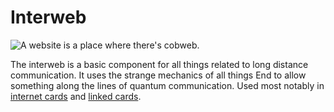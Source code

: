# Interweb

![A website is a place where there's cobweb.](oredict:oc:interweb)

The interweb is a basic component for all things related to long distance communication. It uses the strange mechanics of all things End to allow something along the lines of quantum communication. Used most notably in [internet cards](internetCard.md) and [linked cards](linkedCard.md).
